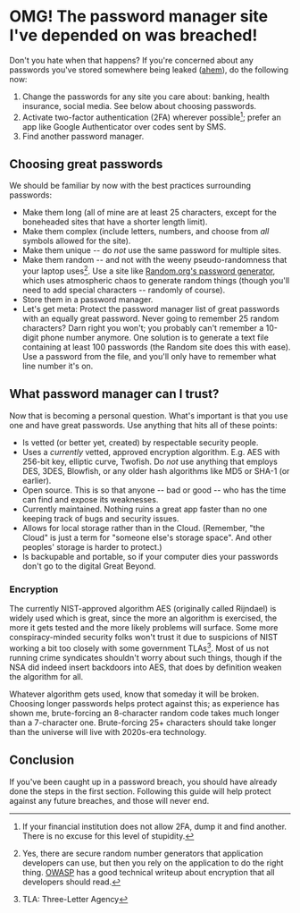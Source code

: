 # OMG! The password manager site I've depended on was breached!

Don't you hate when that happens? If you're concerned about any passwords you've stored somewhere being leaked ([ahem](https://www.pcmag.com/news/lastpass-suffers-another-breach-and-this-time-customer-data-is-affected)), do the following now:

1. Change the passwords for any site you care about: banking, health insurance, social media. See below about choosing passwords.
2. Activate two-factor authentication (2FA) wherever possible[^1]; prefer an app like Google Authenticator over codes sent by SMS.
3. Find another password manager.

## Choosing great passwords

We should be familiar by now with the best practices surrounding passwords:

* Make them long (all of mine are at least 25 characters, except for the boneheaded sites that have a shorter length limit).
* Make them complex (include letters, numbers, and choose from _all_ symbols allowed for the site).
* Make them unique -- do _not_ use the same password for multiple sites.
* Make them random -- and not with the weeny pseudo-randomness that your laptop uses[^2]. Use a site like [Random.org's password generator](https://www.random.org/passwords/?mode=advanced), which uses atmospheric chaos to generate random things (though you'll need to add special characters -- randomly of course).
* Store them in a password manager.
* Let's get meta: Protect the password manager list of great passwords with an equally great password. Never going to remember 25 random characters? Darn right you won't; you probably can't remember a 10-digit phone number anymore. One solution is to generate a text file containing at least 100 passwords (the Random site does this with ease). Use a password from the file, and you'll only have to remember what line number it's on.

## What password manager can I trust?

Now that is becoming a personal question. What's important is that you use one and have great passwords. Use anything that hits all of these points:

* Is vetted (or better yet, created) by respectable security people.
* Uses a _currently_ vetted, approved encryption algorithm. E.g. AES with 256-bit key, elliptic curve, Twofish. Do _not_ use anything that employs DES, 3DES, Blowfish, or any older hash algorithms like MD5 or SHA-1 (or earlier).
* Open source. This is so that anyone -- bad or good -- who has the time can find and expose its weaknesses.
* Currently maintained. Nothing ruins a great app faster than no one keeping track of bugs and security issues.
* Allows for local storage rather than in the Cloud. (Remember, "the Cloud" is just a term for "someone else's storage space". And other peoples' storage is harder to protect.)
* Is backupable and portable, so if your computer dies your passwords don't go to the digital Great Beyond.

### Encryption

The currently NIST-approved algorithm AES (originally called Rijndael) is widely used which is great, since the more an algorithm is exercised, the more it gets tested and the more likely problems will surface. Some more conspiracy-minded security folks won't trust it due to suspicions of NIST working a bit too closely with some government TLAs[^3]. Most of us not running crime syndicates shouldn't worry about such things, though if the NSA did indeed insert backdoors into AES, that does by definition weaken the algorithm for all.

Whatever algorithm gets used, know that someday it will be broken. Choosing longer passwords helps protect against this; as experience has shown me, brute-forcing an 8-character random code takes much longer than a 7-character one. Brute-forcing 25+ characters should take longer than the universe will live with 2020s-era technology.

## Conclusion

If you've been caught up in a password breach, you should have already done the steps in the first section. Following this guide will help protect against any future breaches, and those will never end. 

[^1]: If your financial institution does not allow 2FA, dump it and find another. There is no excuse for this level of stupidity.
[^2]: Yes, there are secure random number generators that application developers can use, but then you rely on the application to do the right thing. [OWASP](https://cheatsheetseries.owasp.org/cheatsheets/Cryptographic_Storage_Cheat_Sheet.html) has a good technical writeup about encryption that all developers should read.
[^3]: TLA: Three-Letter Agency
